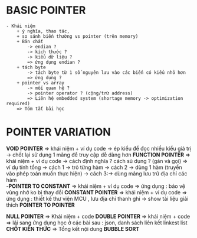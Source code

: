# BASIC POINTER
    - Khái niệm 
        + ý nghĩa, thao tác, 
        + so sánh biến thường vs pointer (trên memory)
        + Bản chất 
            -> endian ?
            -> kích thước ?  
            -> kiểu dữ liệu ?  
            => ứng dụng endian ? 
        + tách byte 
            -> tách byte từ 1 số nguyên lưu vào các biến có kiểu nhỏ hơn
            => ứng dụng ? 
        + pointer vs array
            -> mối quan hệ ?
            -> pointer operator ? (cộng/trừ address)
            => Liên hệ embedded system (shortage memory -> optimization required)
        => Tóm tắt bải học
# POINTER VARIATION
__VOID POINTER__ 
    => khái niệm + ví dụ code 
        -> ép kiểu để đọc nhiều kiểu giá trị
        -> chốt lại sử dụng 1 mãng để truy cập dễ dàng hơn
__FUNCTION POINTER__
    => khái niệm + ví dụ code 
        -> cách định nghĩa ? cách sủ dụng ? (gán và gọi)
    => ví dụ tính tổng 
        -> cách 1 -> trỏ từng hàm 
        -> cách 2 -> dùng 1 hàm (truyền vào phép toán muốn thực hiện)
        -> cách 3:-> dùng mảng lưu trữ địa chỉ các hàm  
-__POINTER TO CONSTANT__
    =>  khái niệm + ví dụ code 
    <!-- 
        - con trỏ chỉ đọc , ko thay đổi giá trị
     -->
    => ứng dụng : bảo vệ vùng nhớ ko bị thay đổi 
__CONSTANT POINTER__
    =>  khái niệm + ví dụ code 
    <!-- 
        - Chỉ trỏ đến 1 địa chỉ , ko được thay đổi địa chỉ khác , có thế thay đổi giá trị 
     -->
    => ứng dụng : thiết kế thư viện MCU , lưu địa chỉ thanh ghi -> show tài liệu giải thích
__POINTER TO POINTER__

__NULL POINTER__
    => Khái niệm + code 
__DOUBLE POINTER__
    => khái niệm + code 
    => lái sang ứng dụng học ở các bài sau : json, danh sách liên kết linkest list
__CHỐT KIẾN THỨC__
    => Tổng kết nội dung
__BUBBLE SORT__